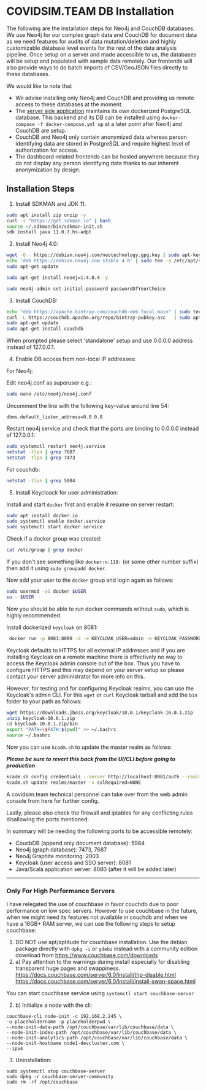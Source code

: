 # COVIDSIM.TEAM DB Installation

The following are the installation steps for Neo4j and CouchDB databases. We use Neo4j for our complex graph data and CouchDB for document data as we need features for audits of data mutation/deletion and highly customizable database level events for the rest of the data analysis pipeline. Once setup on a server and made accessible to us, the databases will be setup and populated with sample data remotely. Our frontends will also provide ways to do batch imports of CSV/GeoJSON files directly to these databases.

We would like to note that 
- We advise installing only Neo4j and CouchDB and providing us remote access to these databases at the moment.
- The [server side application](https://github.com/covidsimteam/socnetgen) maintains its own dockerized PostgreSQL database. This backend and its DB can be installed using `docker-compose -f docker-compose.yml up` at a later point after Neo4j and CouchDB are setup.
- CouchDB and Neo4j only contain anonymized data whereas person identifying data are stored in PostgreSQL and require highest level of authorization for access. 
- The dashboard-related frontends can be hosted anywhere because they do not display any person identifying data thanks to our inherent anonymization by design.

## Installation Steps

1. Install SDKMAN and JDK 11.

```Bash
sudo apt install zip unzip -y
curl -s "https://get.sdkman.io" | bash
source ~/.sdkman/bin/sdkman-init.sh
sdk install java 11.0.7.hs-adpt
```


2. Install Neo4j 4.0:

```Bash
wget -O - https://debian.neo4j.com/neotechnology.gpg.key | sudo apt-key add -
echo 'deb https://debian.neo4j.com stable 4.0' | sudo tee -a /etc/apt/sources.list.d/neo4j.list
sudo apt-get update

sudo apt-get install neo4j=1:4.0.4 -y

sudo neo4j-admin set-initial-password passwordOfYourChoice
```


3. Install CouchDB:

```Bash
echo "deb https://apache.bintray.com/couchdb-deb focal main" | sudo tee -a /etc/apt/sources.list
curl -L https://couchdb.apache.org/repo/bintray-pubkey.asc   | sudo apt-key add -
sudo apt-get update
sudo apt-get install couchdb
```

When prompted please select 'standalone' setup and use 0.0.0.0 address instead of 127.0.0.1. 


4. Enable DB access from non-local IP addresses:

For Neo4j:

Edit neo4j.conf as superuser e.g.:

```Bash
sudo nano /etc/neo4j/neo4j.conf
```

Uncomment the line with the following key-value around line 54:

```
dbms.default_listen_address=0.0.0.0
```

Restart neo4j service and check that the ports are binding to 0.0.0.0 instead of 127.0.0.1:

```Bash
sudo systemctl restart neo4j.service
netstat -tlpn | grep 7687
netstat -tlpn | grep 7473
```

For couchdb:
```Bash
netstat -tlpn | grep 5984
```

5. Install Keycloack for user administration:

Install and start `docker` first and enable it resume on server restart:
```Bash
sudo apt install docker.io
sudo systemctl enable docker.service
sudo systemctl start docker.service
```

Check if a docker group was created:
```Bash
cat /etc/group | grep docker
```

If you don't see something like `docker:x:118:` (or some other number suffix) then add it using `sudo groupadd docker`.

Now add your user to the `docker` group and login again as follows:
```Bash
sudo usermod -aG docker $USER
su - $USER
```

Now you should be able to run docker commands without `sudo`, which is highly recommended.

Install dockerized `keycloak` on 8081:

```Bash
 docker run -p 8081:8080 -d -e KEYCLOAK_USER=admin -e KEYCLOAK_PASSWORD=admin quay.io/keycloak/keycloak:10.0.1
```

Keycloak defaults to HTTPS for all external IP addresses and if you are installing Keycloak on a remote machine there is effectively no way to access the Keycloak admin console out of the box. Thus you have to configure HTTPS and this may depend on your server setup so please contact your server administrator for more info on this.

However, for testing and for configuring Keycloak realms, you can use the Keycloak's admin CLI. For this `wget` or `curl` Keycloak tarball and add the `bin` folder to your path as follows:

```Bash
wget https://downloads.jboss.org/keycloak/10.0.1/keycloak-10.0.1.zip
unzip keycloak-10.0.1.zip
cd keycloak-10.0.1.zip/bin
export "PATH=\$PATH:$(pwd)" >> ~/.bashrc
source ~/.bashrc
```

Now you can use `kcadm.sh` to update the master realm as follows:

***Please be sure to revert this back from the UI/CLI before going to production***

```Bash
kcadm.sh config credentials --server http://localhost:8081/auth --realm master --user admin
kcadm.sh update realms/master -s sslRequired=NONE
```

A covidsim.team technical personnel can take over from the web admin console from here for further config.

Lastly, please also check the firewall and iptables for any conflicting rules disallowing the ports mentioned:

In summary will be needing the following ports to be accessible remotely:

- CoucbDB (append only document database): 5984
- Neo4j (graph database): 7473, 7687
- Neo4j Graphite monitoring: 2003
- Keycloak (user access and SSO server): 8081 
- Java/Scala application server: 8080 (after it will be added later)

_____________________________________________________________________________________________________


### Only For High Performance Servers

I have relegated the use of couchbase in favor couchdb due to poor performance on low spec servers. However to use couchbase in the future, when we might need its features not available in couchdb and when we have a 16GB+ RAM server, we can use the following steps to setup couchbase:


1. DO NOT use apt/aptitude for couchbase installation. Use the debian package directly with `dpkg -i` or `gdebi` instead with a community edition download from https://www.couchbase.com/downloads
2. a) Pay attention to the warnings during install especially for disabling transparent huge pages and swappiness.
https://docs.couchbase.com/server/6.0/install/thp-disable.html
https://docs.couchbase.com/server/6.0/install/install-swap-space.html

You can start couchbase service using `systemctl start couchbase-server`

2. b) Initialize a node with the cli:
```
couchbase-cli node-init -c 192.168.2.245 \
-u placeholdername -p placeholderpwd \
--node-init-data-path /opt/couchbase/var/lib/couchbase/data \
--node-init-index-path /opt/couchbase/var/lib/couchbase/data \
--node-init-analytics-path /opt/couchbase/var/lib/couchbase/data \
--node-init-hostname node1-devcluster.com \
--ipv4
```

3. Uninstallation:

```
sudo systemctl stop couchbase-server
sudo dpkg -r couchbase-server-community
sudo rm -rf /opt/couchbase
```
